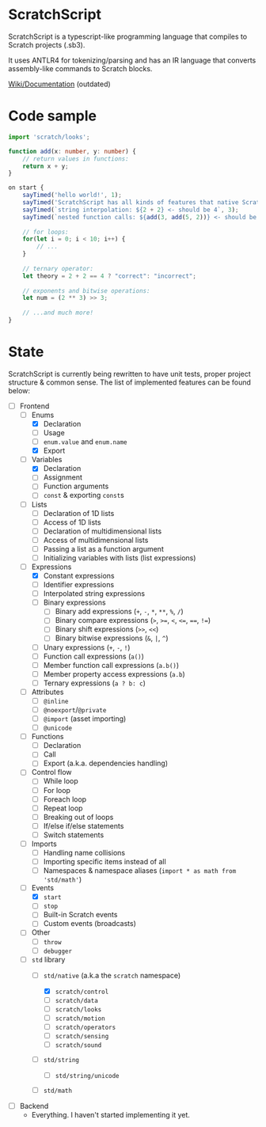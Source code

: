 ﻿# ScratchScript

ScratchScript is a typescript-like programming language that compiles to Scratch projects (.sb3).

It uses ANTLR4 for tokenizing/parsing and has an IR language that converts assembly-like commands to Scratch blocks.

[Wiki/Documentation](https://scratchscript.github.io) (outdated)

# Code sample

```ts
import 'scratch/looks';

function add(x: number, y: number) {
    // return values in functions:
    return x + y;
}

on start {
    sayTimed('hello world!', 1);
    sayTimed('ScratchScript has all kinds of features that native Scratch lacks, like:', 5);
    sayTimed(`string interpolation: ${2 + 2} <- should be 4`, 3);
    sayTimed(`nested function calls: ${add(3, add(5, 2))} <- should be 10`, 3);
    
    // for loops:
    for(let i = 0; i < 10; i++) {
        // ...
    }
    
    // ternary operator:
    let theory = 2 + 2 == 4 ? "correct": "incorrect";
    
    // exponents and bitwise operations:
    let num = (2 ** 3) >> 3;
    
    // ...and much more!
}   
```

# State

ScratchScript is currently being rewritten to have unit tests, proper project structure & common sense. The list of implemented features can be found below:

- [ ] Frontend
  - [ ] Enums
    - [x] Declaration
    - [ ] Usage
    - [ ] `enum.value` and `enum.name`
    - [x] Export
  - [ ] Variables
    - [x] Declaration
    - [ ] Assignment
    - [ ] Function arguments
    - [ ] `const` & exporting `const`s
  - [ ] Lists
    - [ ] Declaration of 1D lists
    - [ ] Access of 1D lists
    - [ ] Declaration of multidimensional lists
    - [ ] Access of multidimensional lists
    - [ ] Passing a list as a function argument
    - [ ] Initializing variables with lists (list expressions)
  - [ ] Expressions
    - [x] Constant expressions
    - [ ] Identifier expressions
    - [ ] Interpolated string expressions
    - [ ] Binary expressions
        - [ ] Binary add expressions (`+`, `-`, `*`, `**`, `%`, `/`)
        - [ ] Binary compare expressions (`>`, `>=`, `<`, `<=`, `==`, `!=`)
        - [ ] Binary shift expressions (`>>`, `<<`)
        - [ ] Binary bitwise expressions (`&`, `|`, `^`)
    - [ ] Unary expressions (`+`, `-`, `!`)
    - [ ] Function call expressions (`a()`)
    - [ ] Member function call expressions (`a.b()`)
    - [ ] Member property access expressions (`a.b`)
    - [ ] Ternary expressions (`a ? b: c`)
  - [ ] Attributes
    - [ ] `@inline`
    - [ ] `@noexport`/`@private`
    - [ ] `@import` (asset importing)
    - [ ] `@unicode`
  - [ ] Functions
    - [ ] Declaration
    - [ ] Call
    - [ ] Export (a.k.a. dependencies handling)
  - [ ] Control flow
    - [ ] While loop
    - [ ] For loop
    - [ ] Foreach loop
    - [ ] Repeat loop
    - [ ] Breaking out of loops
    - [ ] If/else if/else statements
    - [ ] Switch statements
  - [ ] Imports
    - [ ] Handling name collisions
    - [ ] Importing specific items instead of all
    - [ ] Namespaces & namespace aliases (`import * as math from 'std/math'`)
  - [ ] Events
    - [x] `start`
    - [ ] `stop`
    - [ ] Built-in Scratch events
    - [ ] Custom events (broadcasts)
  - [ ] Other
    - [ ] `throw`
    - [ ] `debugger`
  - [ ] `std` library
    - [ ] `std/native` (a.k.a the `scratch` namespace)
      - [x] `scratch/control`
      - [ ] `scratch/data`
      - [ ] `scratch/looks`
      - [ ] `scratch/motion`
      - [ ] `scratch/operators`
      - [ ] `scratch/sensing`
      - [ ] `scratch/sound`
    - [ ] `std/string`
      - [ ] `std/string/unicode`
    - [ ] `std/math`
    

- [ ] Backend
  - Everything. I haven't started implementing it yet.